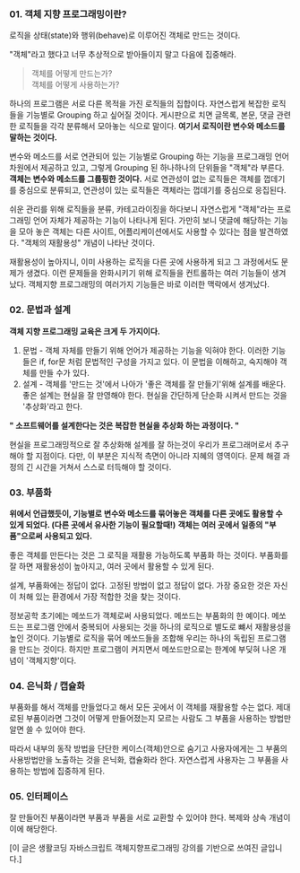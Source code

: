 

### **01\. 객체 지향 프로그래밍이란?**

로직을 상태(state)와 행위(behave)로 이루어진 객체로 만드는 것이다.

"객체"라고 했다고 너무 추상적으로 받아들이지 말고 다음에 집중해라.

> 객체를 어떻게 만드는가?  
> 객체를 어떻게 사용하는가?

하나의 프로그램은 서로 다른 목적을 가진 로직들의 집합이다. 자연스럽게 복잡한 로직들을 기능별로 Grouping 하고 싶어질 것이다. 게시판으로 치면 글목록, 본문, 댓글 관련한 로직들을 각각 분류해서 모아놓는 식으로 말이다. **여기서 로직이란 변수와 메소드를 말하는 것이다.**

변수와 메소드를 서로 연관되어 있는 기능별로 Grouping 하는 기능을 프로그래밍 언어 차원에서 제공하고 있고, 그렇게 Grouping 된 하나하나의 단위들을 "객체"라 부른다. **객체는 변수와 메소드를 그룹핑한 것이다.** 서로 연관성이 없는 로직들은 객체를 껍데기를 중심으로 분류되고, 연관성이 있는 로직들은 객체라는 껍데기를 중심으로 응집된다.

쉬운 관리를 위해 로직들을 분류, 카테고라이징을 하다보니 자연스럽게 "객체"라는 프로그래밍 언어 자체가 제공하는 기능이 나타나게 된다. 가만히 보니 댓글에 해당하는 기능을 모아 놓은 객체는 다른 사이트, 어플리케이션에서도 사용할 수 있다는 점을 발견하였다. "객체의 재활용성" 개념이 나타난 것이다.

재활용성이 높아지니, 이미 사용하는 로직을 다른 곳에 사용하게 되고 그 과정에서도 문제가 생겼다. 이런 문제들을 완화시키기 위해 로직들을 컨트롤하는 여러 기능들이 생겨났다. 객체지향 프로그래밍의 여러가지 기능들은 바로 이러한 맥락에서 생겨났다.

### **02\. 문법과 설계**

**객체 지향 프로그래밍 교육은 크게 두 가지이다.**

1.  문법 - 객체 자체를 만들기 위해 언어가 제공하는 기능을 익혀야 한다. 이러한 기능들은 if, for문 처럼 문법적인 구성을 가지고 있다. 이 문법을 이해하고, 숙지해야 객체를 만들 수가 있다.
2.  설계 - 객체를 '만드는 것'에서 나아가 '좋은 객체를 잘 만들기'위해 설계를 배운다. 좋은 설계는 현실을 잘 만영해야 한다. 현실을 간단하게 단순화 시켜서 만드는 것을 '추상화'라고 한다.

**" 소프트웨어를 설계한다는 것은 복잡한 현실을 추상화 하는 과정이다. "**

현실을 프로그래밍적으로 잘 추상화해 설계를 잘 하는것이 우리가 프로그래머로서 추구해야 할 지점이다. 다만, 이 부분은 지식적 측면이 아니라 지혜의 영역이다. 문제 해결 과정의 긴 시간을 거쳐서 스스로 터득해야 할 것이다.

### **03\. 부품화**

**위에서 언급했듯이, 기능별로 변수와 메소드를 묶어놓은 객체를 다른 곳에도 활용할 수 있게 되었다. (다른 곳에서 유사한 기능이 필요할때!)** **객체는 여러 곳에서 일종의 "부품"으로써 사용되고 있다.**

좋은 객체를 만든다는 것은 그 로직을 재활용 가능하도록 부품화 하는 것이다. 부품화를 잘 하면 재활용성이 높아지고, 여러 곳에서 활용할 수 있게 된다.

설계, 부품화에는 정답이 없다. 고정된 방법이 없고 정답이 없다. 가장 중요한 것은 자신이 처해 있는 환경에서 가장 적합한 것을 찾는 것이다.

정보공학 초기에는 메쏘드가 객체로써 사용되었다. 메쏘드는 부품화의 한 예이다. 메쏘드는 프로그램 안에서 중복되어 사용되는 것을 하나의 로직으로 별도로 뺴서 재활용성을 높인 것이다. 기능별로 로직을 묶어 메쏘드들을 조합해 우리는 하나의 독립된 프로그램을 만드는 것이다. 하지만 프로그램이 커지면서 메쏘드만으로는 한계에 부딪혀 나온 개념이 '객체지향'이다.

### **04\. 은닉화 / 캡슐화**

부품화를 해서 객체를 만들었다고 해서 모든 곳에서 이 객체를 재활용할 수는 없다. 제대로된 부품이라면 그것이 어떻게 만들어졌는지 모르는 사람도 그 부품을 사용하는 방법만 알면 쓸 수 있어야 한다.

따라서 내부의 동작 방법을 단단한 케이스(객체)안으로 숨기고 사용자에게는 그 부품의 사용방법만을 노출하는 것을 은닉화, 캡슐화라 한다. 자연스럽게 사용자는 그 부품을 사용하는 방법에 집중하게 된다.

### **05\. 인터페이스**

잘 만들어진 부품이라면 부품과 부품을 서로 교환할 수 있어야 한다. 복제와 상속 개념이 이에 해당한다.

\[이 글은 생활코딩 자바스크립트 객체지향프로그래밍 강의를 기반으로 쓰여진 글입니다.\]